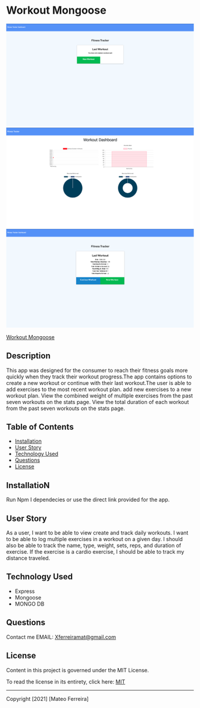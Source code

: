  # Workout Mongoose [](https://img.shields.io/badge/license-MIT-blue)

<img width="" alt="Main page" src="public/images/menu.png">


<img width="" alt="DashBoard page" src="public/images/DashBoard.png">

<img width="" alt="workout page" src="public/images/workouts.png">


[Workout Mongoose](https://workoutmongoose.herokuapp.com/)

## Description

This app was designed for the consumer to reach their fitness goals more quickly when they track their workout progress.The app contains options to create a new workout or continue with their last workout.The user is able to add exercises to the most recent workout plan. add new exercises to a new workout plan. View the combined weight of multiple exercises from the past seven workouts on the stats page. View the total duration of each workout from the past seven workouts on the stats page.


## Table of Contents

- [Installation](#installation)
- [User Story](#user)
- [Technology Used](#Technology)
- [Questions](#questions)
- [License](#license)

## InstallatioN

Run Npm I dependecies or use the direct link provided for the app.

## User Story

As a user, I want to be able to view create and track daily workouts. I want to be able to log multiple exercises in a workout on a given day. I should also be able to track the name, type, weight, sets, reps, and duration of exercise. If the exercise is a cardio exercise, I should be able to track my distance traveled.

## Technology Used 
 
* Express
* Mongoose
* MONGO DB 

## Questions
 Contact me 
EMAIL: Xferreiramat@gmail.com
## License
Content in this project is governed under the MIT License.

To read the license in its entirety, click here: [MIT](./LICENSE)

---

Copyright [2021] [Mateo Ferreira]
 



